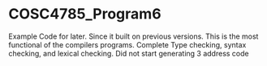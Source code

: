 # COSC4785_Program6
Example Code for later. Since it built on previous versions. This is the most functional of the compilers programs.
Complete Type checking, syntax checking, and lexical checking.
Did not start generating 3 address code
